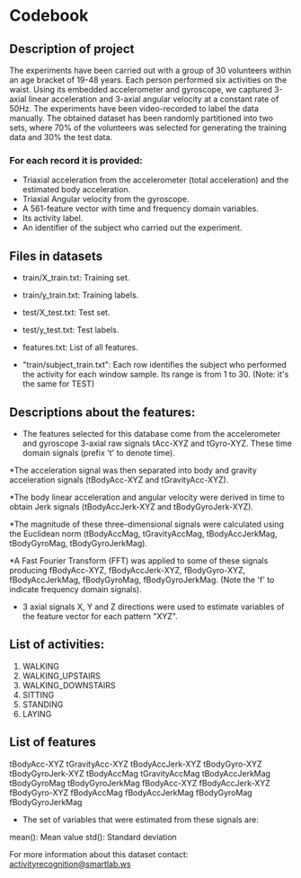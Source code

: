 # Codebook


## Description of project 

The experiments have been carried out with a group of 30 volunteers within an age bracket of 19-48 years. Each person performed six activities on the waist. Using its embedded accelerometer and gyroscope, we captured 3-axial linear acceleration and 3-axial angular velocity at a constant rate of 50Hz. The experiments have been video-recorded to label the data manually. The obtained dataset has been randomly partitioned into two sets, where 70% of the volunteers was selected for generating the training data and 30% the test data. 

### For each record it is provided:

* Triaxial acceleration from the accelerometer (total acceleration) and the estimated body acceleration.
* Triaxial Angular velocity from the gyroscope. 
* A 561-feature vector with time and frequency domain variables. 
* Its activity label. 
*  An identifier of the subject who carried out the experiment.



## Files in datasets 

* train/X_train.txt: Training set.

* train/y_train.txt: Training labels.

* test/X_test.txt: Test set.

* test/y_test.txt: Test labels.

* features.txt: List of all features.

* "train/subject_train.txt": Each row identifies the subject who performed the activity for each window sample. Its range is from 1 to 30. (Note: it's the same for TEST)




## Descriptions about the features:  

* The features selected for this database come from the accelerometer and gyroscope 3-axial raw signals tAcc-XYZ and tGyro-XYZ. These time domain signals (prefix 't' to denote time). 

*The acceleration signal was then separated into body and gravity acceleration signals (tBodyAcc-XYZ and tGravityAcc-XYZ). 

*The body linear acceleration and angular velocity were derived in time to obtain Jerk signals (tBodyAccJerk-XYZ and tBodyGyroJerk-XYZ). 

*The magnitude of these three-dimensional signals were calculated using the Euclidean norm (tBodyAccMag, tGravityAccMag, tBodyAccJerkMag, tBodyGyroMag, tBodyGyroJerkMag). 

*A Fast Fourier Transform (FFT) was applied to some of these signals producing fBodyAcc-XYZ, fBodyAccJerk-XYZ, fBodyGyro-XYZ, fBodyAccJerkMag, fBodyGyroMag, fBodyGyroJerkMag. (Note the 'f' to indicate frequency domain signals). 
* 3 axial signals X, Y and Z directions  were used to estimate variables of the feature vector for each pattern "XYZ".


## List of activities:

1. WALKING
2. WALKING_UPSTAIRS
3. WALKING_DOWNSTAIRS
4. SITTING
5. STANDING
6. LAYING

## List of features 

tBodyAcc-XYZ
tGravityAcc-XYZ
tBodyAccJerk-XYZ
tBodyGyro-XYZ
tBodyGyroJerk-XYZ
tBodyAccMag
tGravityAccMag
tBodyAccJerkMag
tBodyGyroMag
tBodyGyroJerkMag
fBodyAcc-XYZ
fBodyAccJerk-XYZ
fBodyGyro-XYZ
fBodyAccMag
fBodyAccJerkMag
fBodyGyroMag
fBodyGyroJerkMag

* The set of variables that were estimated from these signals are: 

mean(): Mean value
std(): Standard deviation

For more information about this dataset contact: activityrecognition@smartlab.ws
